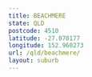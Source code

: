 ```yaml
---
title: BEACHMERE
state: QLD
postcode: 4510
latitude: -27.070177
longitude: 152.960273
url: /qld/beachmere/
layout: suburb
---
```

